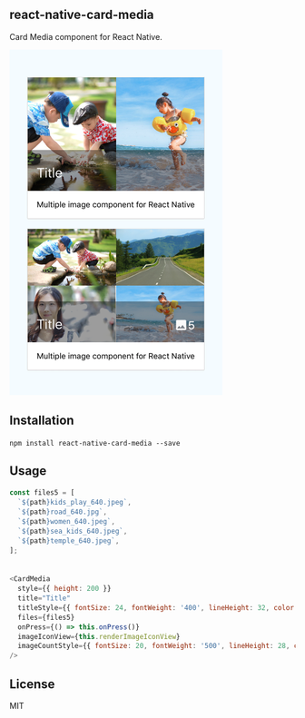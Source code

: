 ## react-native-card-media
Card Media component for React Native.

![screenshot](images/screenshot.png)

## Installation

`npm install react-native-card-media --save`

## Usage
```javascript
const files5 = [
  `${path}kids_play_640.jpeg`,
  `${path}road_640.jpg`,
  `${path}women_640.jpeg`,
  `${path}sea_kids_640.jpeg`,
  `${path}temple_640.jpeg`,
];


<CardMedia
  style={{ height: 200 }}
  title="Title"
  titleStyle={{ fontSize: 24, fontWeight: '400', lineHeight: 32, color: '#fafafa' }}
  files={files5}
  onPress={() => this.onPress()}
  imageIconView={this.renderImageIconView}
  imageCountStyle={{ fontSize: 20, fontWeight: '500', lineHeight: 28, color: '#fafafa' }}
/>
```

## License
MIT
